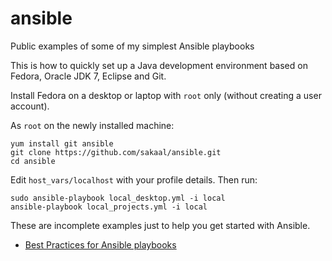 <!--- file: README.md -->

ansible
=======

Public examples of some of my simplest Ansible playbooks

This is how to quickly set up a Java development environment based on Fedora, Oracle JDK 7, Eclipse and Git.

Install Fedora on a desktop or laptop with `root` only (without creating a user account).

As `root` on the newly installed machine:

    yum install git ansible
    git clone https://github.com/sakaal/ansible.git
    cd ansible

Edit `host_vars/localhost` with your profile details. Then run:

    sudo ansible-playbook local_desktop.yml -i local
    ansible-playbook local_projects.yml -i local

These are incomplete examples just to help you get started with Ansible.

* [Best Practices for Ansible playbooks](http://www.ansibleworks.com/docs/playbooks_best_practices.html)
